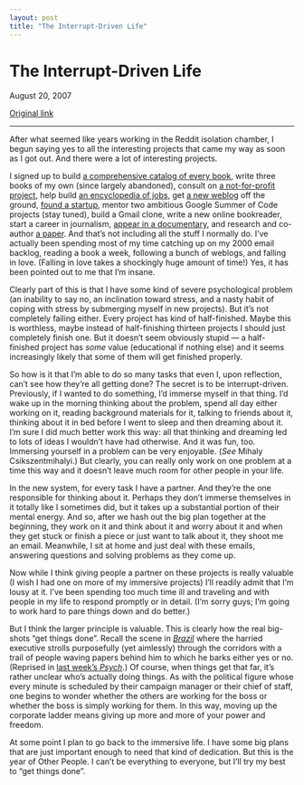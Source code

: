 ```yaml
---
layout: post
title: "The Interrupt-Driven Life"
---
```

The Interrupt-Driven Life
=========================

August 20, 2007

[Original link](http://www.aaronsw.com/weblog/interruptdriven)

* * * * *

After what seemed like years working in the Reddit isolation chamber, I
begun saying yes to all the interesting projects that came my way as
soon as I got out. And there were a lot of interesting projects.

I signed up to build [a comprehensive catalog of every
book](http://demo.openlibrary.org/about), write three books of my own
(since largely abandoned), consult on [a not-for-profit
project](http://bigideas.berkeley.edu/), help build [an encyclopedia of
jobs](http://www.aaronsw.com/weblog/avgpeople), get [a new
weblog](http://sciencethatmatters.com/) off the ground, [found a
startup](http://jottit.com/), mentor two ambitious Google Summer of Code
projects (stay tuned), build a Gmail clone, write a new online
bookreader, start a career in journalism, [appear in a
documentary](http://www.stealthisfilm.com/Part2/), and research and
co-author [a paper](http://www.aaronsw.com/2002/whowriteswikipedia/).
And that’s not including all the stuff I normally do. I’ve actually been
spending most of my time catching up on my 2000 email backlog, reading a
book a week, following a bunch of weblogs, and falling in love. (Falling
in love takes a shockingly huge amount of time!) Yes, it has been
pointed out to me that I’m insane.

Clearly part of this is that I have some kind of severe psychological
problem (an inability to say no, an inclination toward stress, and a
nasty habit of coping with stress by submerging myself in new projects).
But it’s not completely failing either. Every project has kind of
half-finished. Maybe this is worthless, maybe instead of half-finishing
thirteen projects I should just completely finish one. But it doesn’t
seem obviously stupid — a half-finished project has *some* value
(educational if nothing else) and it seems increasingly likely that some
of them will get finished properly.

So how is it that I’m able to do so many tasks that even I, upon
reflection, can’t see how they’re all getting done? The secret is to be
interrupt-driven. Previously, if I wanted to do something, I’d immerse
myself in that thing. I’d wake up in the morning thinking about the
problem, spend all day either working on it, reading background
materials for it, talking to friends about it, thinking about it in bed
before I went to sleep and then dreaming about it. I’m sure I did much
better work this way: all that thinking and dreaming led to lots of
ideas I wouldn’t have had otherwise. And it was fun, too. Immersing
yourself in a problem can be very enjoyable. (*See* Mihaly
Csikszentmihalyi.) But clearly, you can really only work on one problem
at a time this way and it doesn’t leave much room for other people in
your life.

In the new system, for every task I have a partner. And they’re the one
responsible for thinking about it. Perhaps they don’t immerse themselves
in it totally like I sometimes did, but it takes up a substantial
portion of their mental energy. And so, after we hash out the big plan
together at the beginning, they work on it and think about it and worry
about it and when they get stuck or finish a piece or just want to talk
about it, they shoot me an email. Meanwhile, I sit at home and just deal
with these emails, answering questions and solving problems as they come
up.

Now while I think giving people a partner on these projects is really
valuable (I wish I had one on more of my immersive projects) I’ll
readily admit that I’m lousy at it. I’ve been spending too much time ill
and traveling and with people in my life to respond promptly or in
detail. (I’m sorry guys; I’m going to work hard to pare things down and
do better.)

But I think the larger principle is valuable. This is clearly how the
real big-shots “get things done”. Recall the scene in
[*Brazil*](http://www.aaronsw.com/weblog/001313) where the harried
executive strolls purposefully (yet aimlessly) through the corridors
with a trail of people waving papers behind him to which he barks either
yes or no. (Reprised in [last week’s
*Psych*](http://www.usanetwork.com/series/psych/theshow/episodeguide/episodes/s2_meatismurder/index.html).)
Of course, when things get that far, it’s rather unclear who’s actually
doing things. As with the political figure whose every minute is
scheduled by their campaign manager or their chief of staff, one begins
to wonder whether the others are working for the boss or whether the
boss is simply working for them. In this way, moving up the corporate
ladder means giving up more and more of your power and freedom.

At some point I plan to go back to the immersive life. I have some big
plans that are just important enough to need that kind of dedication.
But this is the year of Other People. I can’t be everything to everyone,
but I’ll try my best to “get things done”.
